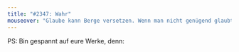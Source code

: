```yaml
---
title: "#2347: Wahr"
mouseover: "Glaube kann Berge versetzen. Wenn man nicht genügend glaubt, sind Berge versetzungsgefährdet."
---
```


PS: 
Bin gespannt auf eure Werke, denn: 

